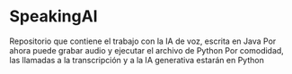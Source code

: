 # SpeakingAI
Repositorio que contiene el trabajo con la IA de voz, escrita en Java
Por ahora puede grabar audio y ejecutar el archivo de Python
Por comodidad, las llamadas a la transcripción y a la IA generativa estarán en Python
